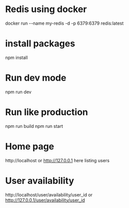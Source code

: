 # Redis using docker
docker run --name my-redis -d -p 6379:6379 redis:latest

# install packages
npm install

# Run dev mode
npm run dev

# Run like production
npm run build
npm run start

# Home page
http://localhost
or
http://127.0.0.1
here listing users

# User availability
http://localhost/user/availability/user_id
or
http://127.0.0.1/user/availability/user_id